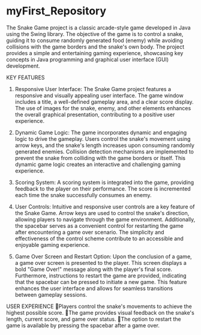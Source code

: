 # myFirst_Repository
The Snake Game project is a classic arcade-style game developed in Java using the Swing library. The objective of the game is to control a snake, guiding it to consume randomly generated food (enemy) while avoiding collisions with the game borders and the snake's own body. The project provides a simple and entertaining gaming experience, showcasing key concepts in Java programming and graphical user interface (GUI) development.

KEY FEATURES


1. Responsive User Interface:
The Snake Game project features a responsive and visually appealing user interface. The game window includes a title, a well-defined gameplay area, and a clear score display. The use of images for the snake, enemy, and other elements enhances the overall graphical presentation, contributing to a positive user experience.

2. Dynamic Game Logic:
The game incorporates dynamic and engaging logic to drive the gameplay. Users control the snake's movement using arrow keys, and the snake's length increases upon consuming randomly generated enemies. Collision detection mechanisms are implemented to prevent the snake from colliding with the game borders or itself. This dynamic game logic creates an interactive and challenging gaming experience.

3. Scoring System:
A scoring system is integrated into the game, providing feedback to the player on their performance. The score is incremented each time the snake successfully consumes an enemy. 


4. User Controls:
Intuitive and responsive user controls are a key feature of the Snake Game. Arrow keys are used to control the snake's direction, allowing players to navigate through the game environment. Additionally, the spacebar serves as a convenient control for restarting the game after encountering a game over scenario. The simplicity and effectiveness of the control scheme contribute to an accessible and enjoyable gaming experience.

5. Game Over Screen and Restart Option:
Upon the conclusion of a game, a game over screen is presented to the player. This screen displays a bold "Game Over!" message along with the player's final score. Furthermore, instructions to restart the game are provided, indicating that the spacebar can be pressed to initiate a new game. This feature enhances the user interface and allows for seamless transitions between gameplay sessions.



USER EXPERIENCE
Players control the snake's movements to achieve the highest possible score.
The game provides visual feedback on the snake's length, current score, and game over status.
The option to restart the game is available by pressing the spacebar after a game over.

